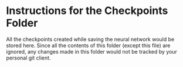 # Instructions for the Checkpoints Folder

All the checkpoints created while saving the neural network would be stored here. Since all the contents of this folder (except this file) are ignored, any changes made in this folder would not be tracked by your personal git client.